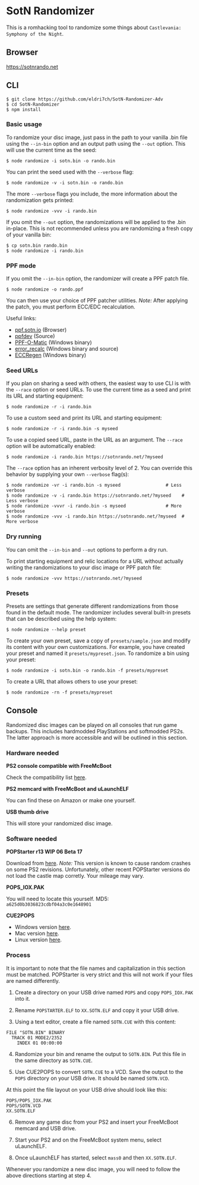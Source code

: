# SotN Randomizer

This is a romhacking tool to randomize some things about `Castlevania:
Symphony of the Night`.

## Browser

https://sotnrando.net

## CLI

```shell
$ git clone https://github.com/eldri7ch/SotN-Randomizer-Adv
$ cd SotN-Randomizer
$ npm install
```

### Basic usage

To randomize your disc image, just pass in the path to your vanilla .bin file
using the `--in-bin` option and an output path using the `--out` option.
This will use the current time as the seed:

```shell
$ node randomize -i sotn.bin -o rando.bin
```

You can print the seed used with the `--verbose` flag:

```shell
$ node randomize -v -i sotn.bin -o rando.bin
```

The more `--verbose` flags you include, the more information about the
randomization gets printed:

```shell
$ node randomize -vvv -i rando.bin
```

If you omit the `--out` option, the randomizations will be applied to the
.bin in-place. This is not recommended unless you are randomizing a fresh copy
of your vanilla bin:

```shell
$ cp sotn.bin rando.bin
$ node randomize -i rando.bin
```

### PPF mode

If you omit the `--in-bin` option, the randomizer will create a PPF patch file.

```shell
$ node randomize -o rando.ppf
```

You can then use your choice of PPF patcher utilities. *Note:* After applying
the patch, you must perform ECC/EDC recalculation.

Useful links:
* [ppf.sotn.io](https://ppf.sotn.io) (Browser)
* [ppfdev](https://github.com/meunierd/ppf) (Source)
* [PPF-O-Matic](https://www.romhacking.net/utilities/356/) (Windows binary)
* [error_recalc](https://www.romhacking.net/utilities/1264/) (Windows binary
  and source)
* [ECCRegen](https://consolecopyworld.com/psx/psx_utils_misc.shtml#ECCRegen)
  (Windows binary)

### Seed URLs

If you plan on sharing a seed with others, the easiest way to use CLI is with
the `--race` option or seed URLs. To use the current time as a seed and print
its URL and starting equipment:

```shell
$ node randomize -r -i rando.bin
```

To use a custom seed and print its URL and starting equipment:

```shell
$ node randomize -r -i rando.bin -s myseed
```

To use a copied seed URL, paste in the URL as an argument. The `--race` option
will be automatically enabled:

```shell
$ node randomize -i rando.bin https://sotnrando.net/?myseed
```

The `--race` option has an inherent verbosity level of 2. You can override this
behavior by supplying your own `--verbose` flag(s):

```shell
$ node randomize -vr -i rando.bin -s myseed                 # Less verbose
$ node randomize -v -i rando.bin https://sotnrando.net/?myseed    # Less verbose
$ node randomize -vvvr -i rando.bin -s myseed               # More verbose
$ node randomize -vvv -i rando.bin https://sotnrando.net/?myseed  # More verbose
```

### Dry running

You can omit the `--in-bin` and `--out` options to perform a dry run.

To print starting equipment and relic locations for a URL without actually
writing the randomizations to your disc image or PPF patch file:

```shell
$ node randomize -vvv https://sotnrando.net/?myseed
```

### Presets

Presets are settings that generate different randomizations from those found in
the default mode. The randomizer includes several built-in presets that can be
described using the help system:

```shell
$ node randomize --help preset
```

To create your own preset, save a copy of `presets/sample.json` and modify its
content with your own customizations. For example, you have created your preset
and named it `presets/mypreset.json`. To randomize a bin using your preset:

```shell
$ node randomize -i sotn.bin -o rando.bin -f presets/mypreset
```

To create a URL that allows others to use your preset:

```shell
$ node randomize -rn -f presets/mypreset
```

## Console

Randomized disc images can be played on all consoles that run game backups.
This includes hardmodded PlayStations and softmodded PS2s. The latter approach
is more accessible and will be outlined in this section.

### Hardware needed

**PS2 console compatible with FreeMcBoot**

Check the compatibility list [here](https://www.ps2-home.com/forum/app.php/page/fmcb-compatible-ps2-models-chart).

**PS2 memcard with FreeMcBoot and uLaunchELF**

You can find these on Amazon or make one yourself.

**USB thumb drive**

This will store your randomized disc image.

### Software needed

**POPStarter r13 WIP 06 Beta 17**

Download from [here](https://www.ps2-home.com/forum/viewtopic.php?p=13938#p13938).
*Note:* This version is known to cause random crashes on some PS2 revisions.
Unfortunately, other recent POPStarter versions do not load the castle map
corretly. Your mileage may vary.

**POPS_IOX.PAK**

You will need to locate this yourself. MD5: `a625d0b3036823cdbf04a3c0e1648901`

**CUE2POPS**

* Windows version [here](https://www.ps2-home.com/forum/viewtopic.php?t=2148).
* Mac version [here](https://github.com/suicvne/cue2pops-gui-mac).
* Linux version [here](https://github.com/makefu/cue2pops-linux).

### Process

It is important to note that the file names and capitalization in this
section must be matched. POPStarter is very strict and this will not work if
your files are named differently.

1) Create a directory on your USB drive named `POPS` and copy `POPS_IOX.PAK`
   into it.

2) Rename `POPSTARTER.ELF` to `XX.SOTN.ELF` and copy it your USB drive.

3) Using a text editor, create a file named `SOTN.CUE` with this content:

```
FILE "SOTN.BIN" BINARY
  TRACK 01 MODE2/2352
    INDEX 01 00:00:00
```

4) Randomize your bin and rename the output to `SOTN.BIN`. Put this file in the
   same directory as `SOTN.CUE`.

5) Use CUE2POPS to convert `SOTN.CUE` to a VCD. Save the output to the `POPS`
   directory on your USB drive. It should be named `SOTN.VCD`.

At this point the file layout on your USB drive should look like this:

```
POPS/POPS_IOX.PAK
POPS/SOTN.VCD
XX.SOTN.ELF
```

6) Remove any game disc from your PS2 and insert your FreeMcBoot memcard and
   USB drive.

7) Start your PS2 and on the FreeMcBoot system menu, select uLaunchELF.

8) Once uLaunchELF has started, select `mass0` and then `XX.SOTN.ELF`.

Whenever you randomize a new disc image, you will need to follow the above
directions starting at step 4.
